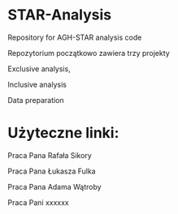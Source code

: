 # STAR-Analysis
Repository for AGH-STAR analysis code

Repozytorium początkowo zawiera trzy projekty

Exclusive analysis, 

Inclusive analysis 

Data preparation

# Użyteczne linki:

Praca Pana Rafała Sikory

Praca Pana Łukasza Fulka 

Praca Pana Adama Wątroby

Praca Pani xxxxxx
